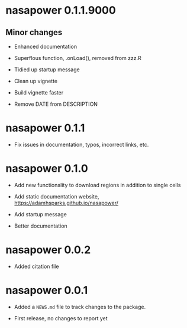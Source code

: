 # nasapower 0.1.1.9000

## Minor changes

- Enhanced documentation

- Superflous function, .onLoad(), removed from zzz.R

- Tidied up startup message

- Clean up vignette

- Build vignette faster

- Remove DATE from DESCRIPTION

# nasapower 0.1.1

- Fix issues in documentation, typos, incorrect links, etc.

# nasapower 0.1.0

* Add new functionality to download regions in addition to single cells

* Add static documentation website, <https://adamhsparks.github.io/nasapower/>

* Add startup message

* Better documentation

# nasapower 0.0.2

* Added citation file

# nasapower 0.0.1

* Added a `NEWS.md` file to track changes to the package.

* First release, no changes to report yet

